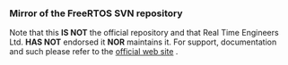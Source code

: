 ### Mirror of the FreeRTOS SVN repository ###

Note that this **IS NOT** the official repository and that Real Time Engineers Ltd. **HAS NOT** endorsed it **NOR** maintains it.
For support, documentation and such please refer to the [official web site](http://www.freertos.org) .
